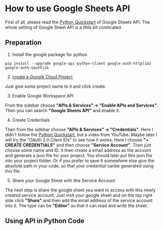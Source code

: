 # How to use Google Sheets API

First of all, please read the [Python Quickstart](https://developers.google.com/sheets/api/quickstart/python) of Google Sheets API. The whole setting of Google Sheet API is a little bit comlicated.

## Preparation
1. Install the google package for python

```
pip install --upgrade google-api-python-client google-auth-httplib2 google-auth-oauthlib
```

2. [create a Google Cloud Project](https://console.cloud.google.com/projectcreate)

Just give some project name to it and click create.

3. Enable Google Workspace API

From the sidebar choose **"APIs & Services" -> "Enable APIs and Services"**. Then you can search **"Google Sheets API"** and enable it.

4. Create Credentials

Then from the sidebar choose **"APIs & Services" -> "Credentials"**. Here I didn't follow the [Python Quickstart](https://developers.google.com/sheets/api/quickstart/python), but a video from YouTube. Maybe later I will try the "OAuth 2.0 Client IDs" to see how it works. Here I choose **"+ CREATE CREDENTIALS"** and then choose **"Service Account"**. Then just choose some name and ID. It then create a email address as the account and generate a json file for your project. You should later put this json file into your project folder. Or if you prefer to save it somewhere else give the absolute path in your code, so that your credential canbe generated using this file.

5. Share your Google Sheet with this Service Account

The next step is share the google sheet you want to access with this newly created service account. Just visit your google sheet and on the top right side click **"Share"** and then add the email address of the service account into it. The type can be **"Editor"** so that it can read and write the sheet.

## Using API in Python Code
